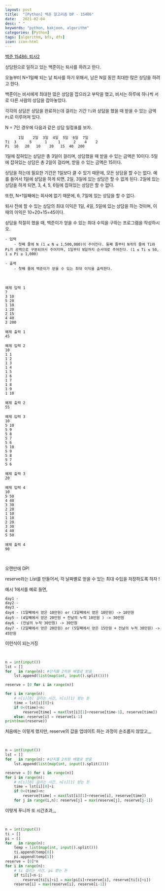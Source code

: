 ```yaml
---
layout: post
title:  "[Python] 백준 알고리즘 DP - 15486"
date:   2021-02-04
desc: " "
keywords: "python, bakjoon, algorithm"
categories: [Python]
tags: [algorithm, bfs, dfs]
icon: icon-html
---
```



[백준 15486: 퇴사2](https://www.acmicpc.net/problem/154867)

상담원으로 일하고 있는 백준이는 퇴사를 하려고 한다.

오늘부터 N+1일째 되는 날 퇴사를 하기 위해서, 남은 N일 동안 최대한 많은 상담을 하려고 한다.

백준이는 비서에게 최대한 많은 상담을 잡으라고 부탁을 했고, 비서는 하루에 하나씩 서로 다른 사람의 상담을 잡아놓았다.

각각의 상담은 상담을 완료하는데 걸리는 기간 `Ti`와 상담을 했을 때 받을 수 있는 금액 `Pi`로 이루어져 있다.

N = 7인 경우에 다음과 같은 상담 일정표를 보자.

```
 	  1일	2일	3일	4일	5일	6일	7일
Ti	3	   5	  1 	1	   2   	4	 2
Pi	10	 20	  10	20	 15	 40	 200
```

1일에 잡혀있는 상담은 총 3일이 걸리며, 상담했을 때 받을 수 있는 금액은 10이다. 5일에 잡혀있는 상담은 총 2일이 걸리며, 받을 수 있는 금액은 15이다.

상담을 하는데 필요한 기간은 1일보다 클 수 있기 때문에, 모든 상담을 할 수는 없다. 예를 들어서 1일에 상담을 하게 되면, 2일, 3일에 있는 상담은 할 수 없게 된다. 2일에 있는 상담을 하게 되면, 3, 4, 5, 6일에 잡혀있는 상담은 할 수 없다.

또한, N+1일째에는 회사에 없기 때문에, 6, 7일에 있는 상담을 할 수 없다.

퇴사 전에 할 수 있는 상담의 최대 이익은 1일, 4일, 5일에 있는 상담을 하는 것이며, 이때의 이익은 10+20+15=45이다.

상담을 적절히 했을 때, 백준이가 얻을 수 있는 최대 수익을 구하는 프로그램을 작성하시오.



```
- 입력
    - 첫째 줄에 N (1 ≤ N ≤ 1,500,000)이 주어진다. 둘째 줄부터 N개의 줄에 Ti와 Pi가 공백으로 구분되어서 주어지며, 1일부터 N일까지 순서대로 주어진다. (1 ≤ Ti ≤ 50, 1 ≤ Pi ≤ 1,000)

- 출력
    - 첫째 줄에 백준이가 얻을 수 있는 최대 이익을 출력한다.

```

<br>


```
예제 입력 1
7
3 10
5 20
1 10
1 20
2 15
4 40
2 200

예제 출력 1
45
```

```
예제 입력 2
10
1 1
1 2
1 3
1 4
1 5
1 6
1 7
1 8
1 9
1 10

예제 출력 2
55
```

```
예제 입력 3
10
5 10
5 9
5 8
5 7
5 6
5 10
5 9
5 8
5 7
5 6

예제 출력 3
20
```

```
예제 입력 4
10
5 50
4 40
3 30
2 20
1 10
1 10
2 20
3 30
4 40
5 50

예제 출력 4
90
```

<br>

오랜만에 DP!

reserve라는 List를 만들어서, 각 날짜별로 얻을 수 있는 최대 수입을 저장하도록 하자 !

예시 1에서를 예로 들면,

```
day1 -
day2 -
day3 -
day4 - (1일째에서 얻은 10만원) or (3일째에서 얻은 10만원) -> 10만원
day5 - (4일째에서 얻은 20만원 + 전날의 누적 10만원 ) -> 30만원
day6 - (전날의 누적 30만원) -> 30만원
day7 - (2일째에서 얻은 20만원) or (5일째에서 얻은 15만원 + 전날의 누적 30만원) -> 45만원
```

이런식이 되는거징


<br>


```python
n = int(input())
lst = []
for _ in range(n): #단지를 2차원 배열로 받음
    lst.append(list(map(int, input().split())))

reserve = [0 for i in range(n)]

for i in range(n):
    # n[i][0] 걸리는 시간, n[i][1] 받는 돈
    time = lst[i][0]+i
    if 0<(time)<n:
        reserve[time] = max(lst[i][1]+reserve[time-1], reserve[time])
    else: reserve[i] = reserve[i-1]
print(max(reserve))
```

처음에는 이렇게 했지만, reserve의 값을 업데이트 하는 과정이 순조롭지 않았고,,,

<br>


```python
n = int(input())
lst = []
for _ in range(n): #단지를 2차원 배열로 받음
    lst.append(list(map(int, input().split())))

reserve = [0 for i in range(n)]
for i in range(n):
    # n[i][0] 걸리는 시간, n[i][1] 받는 돈
    time = lst[i][0]+i
    if 0<(time)<n:
        reserve[time] = max(lst[i][1]+reserve[i], reserve[time])
    for j in range(i,n): reserve[j] = max(reserve[j], reserve[j-1])
```

이렇게 푸니까 또 시간초과,,,

<br>



```python
n = int(input())
ti = []
pi = []
for _ in range(n):
    temp = list(map(int, input().split()))
    ti.append(temp[0])
    pi.append(temp[1])
reserve = [0]*n
for i in range(n):
    # ti 걸리는 시간, pi 받는 돈
    if ti[i]<n-i:
        reserve[ti[i]+i] = max(pi[i]+reserve[i], reserve[ti[i]+i])
    reserve[i] = max(reserve[i], reserve[i-1])
```


<br>
